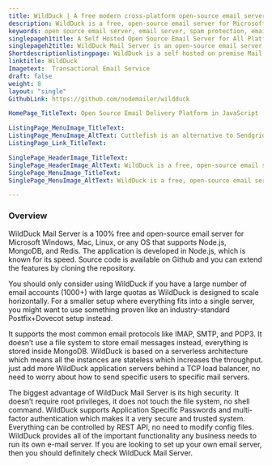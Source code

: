 ```yaml
---
title: WildDuck | A free modern cross-platform open-source email server
description: WildDuck is a free, open-source email server for Microsoft Windows, Mac, Linux, or any OS that supports Node.js, MongoDB, and Redis. WildDuck supports Unicode.
keywords: open source email server, email server, spam protection, email server for All Platforms, free mail server, node.js, mongodb
singlepageh1title: A Self Hosted Open Source Email Server for All Platforms
singlepageh2title: WildDuck Mail Server is an open-source email server for large setups with a built-in REST API. WildDuck supports the most common protocols (IMAP, SMTP, POP3)
Shortdescriptionlistingpage: WildDuck is a self hosted on premise Mail Delivery Software. Use WildDuck when you have a large number of email accounts with large quotas.
linktitle: WildDuck
Imagetext:  Transactional Email Service
draft: false
weight: 8
layout: "single"
GithubLink: https://github.com/nodemailer/wildduck

HomePage_TitleText: Open Source Email Delivery Platform in JavaScript

ListingPage_MenuImage_TitleText: 
ListingPage_MenuImage_AltText: Cuttlefish is an alternative to Sendgrid and Mailgun.
ListingPage_Link_TitleText: 

SinglePage_HeaderImage_TitleText: 
SinglePage_HeaderImage_AltText: WildDuck is a free, open-source email server.
SinglePage_MenuImage_TitleText: 
SinglePage_MenuImage_AltText: WildDuck is a free, open-source email server.

---
```

### **Overview**

WildDuck Mail Server is a 100% free and open-source email server for Microsoft Windows, Mac, Linux, or any OS that supports Node.js, MongoDB, and Redis. The application is developed in Node.js, which is known for its speed. Source code is available on Github and you can extend the features by cloning the repository.

You should only consider using WildDuck if you have a large number of email accounts (1000+) with large quotas as WildDuck is designed to scale horizontally. For a smaller setup where everything fits into a single server, you might want to use something proven like an industry-standard Postfix+Dovecot setup instead.

It supports the most common email protocols like IMAP, SMTP, and POP3. It doesn’t use a file system to store email messages instead, everything is stored inside MongoDB. WildDuck is based on a serverless architecture which means all the instances are stateless which increases the throughput.  just add more WildDuck application servers behind a TCP load balancer, no need to worry about how to send specific users to specific mail servers.

The biggest advantage of WildDuck Mail Server is its high security. It doesn’t require root privileges, it does not touch the file system, no shell command. WildDuck supports Application Specific Passwords and multi-factor authentication which makes it a very secure and trusted system. Everything can be controlled by REST API, no need to modify config files. 
WildDuck provides all of the important functionality any business needs to run its own e-mail server. If you are looking to set up your own email server, then you should definitely check WildDuck Mail Server.
